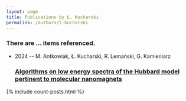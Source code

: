 ```yaml
---
layout: page
title: Publications by Ł. Kucharski
permalink: /authors/l-kucharski
---
```


<h3 id="number-posts">There are ... items referenced.</h3>
<ul class="post-list">
<li><span class='post-meta'>2024 -- M. Antkowiak, Ł. Kucharski, R. Lemański, G. Kamieniarz</span><h3><a class='post-link' href="{{ site.baseurl }}/algorithms-on-low-energy-spectra-of-the-hubbard-model-pertinent-to-molecular-nanomagnets">Algorithms on low energy spectra of the Hubbard model pertinent to molecular nanomagnets</a></h3></li>

</ul>
{% include count-posts.html %}
